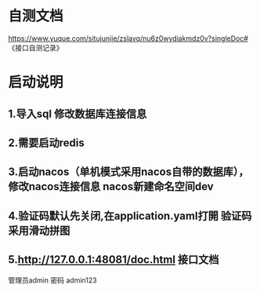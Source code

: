 # 自测文档
https://www.yuque.com/situjunjie/zslavq/nu6z0wydiakmdz0v?singleDoc# 《接口自测记录》


# 启动说明
## 1.导入sql 修改数据库连接信息
## 2.需要启动redis
## 3.启动nacos（单机模式采用nacos自带的数据库），修改nacos连接信息 nacos新建命名空间dev
## 4.验证码默认先关闭,在application.yaml打開 验证码采用滑动拼图
## 5.http://127.0.0.1:48081/doc.html 接口文档

管理员admin 密码 admin123